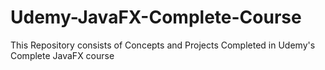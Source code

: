 # Udemy-JavaFX-Complete-Course
 This Repository consists of Concepts and Projects Completed in  Udemy's Complete JavaFX course
